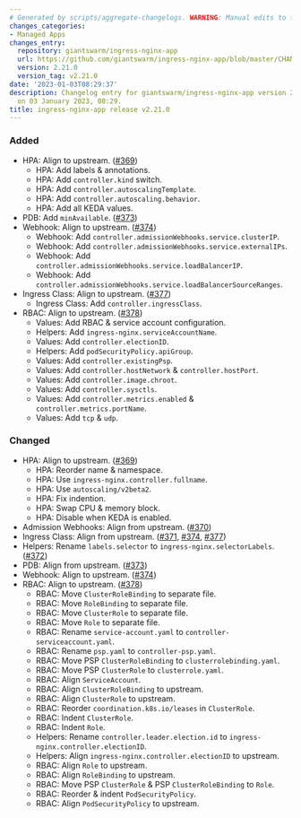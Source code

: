 ```yaml
---
# Generated by scripts/aggregate-changelogs. WARNING: Manual edits to this files will be overwritten.
changes_categories:
- Managed Apps
changes_entry:
  repository: giantswarm/ingress-nginx-app
  url: https://github.com/giantswarm/ingress-nginx-app/blob/master/CHANGELOG.md#2210---2023-01-02
  version: 2.21.0
  version_tag: v2.21.0
date: '2023-01-03T08:29:37'
description: Changelog entry for giantswarm/ingress-nginx-app version 2.21.0, published
  on 03 January 2023, 08:29.
title: ingress-nginx-app release v2.21.0
---
```


### Added
- HPA: Align to upstream. ([#369](https://github.com/giantswarm/ingress-nginx-app/pull/369))
  - HPA: Add labels & annotations.
  - HPA: Add `controller.kind` switch.
  - HPA: Add `controller.autoscalingTemplate`.
  - HPA: Add `controller.autoscaling.behavior`.
  - HPA: Add all KEDA values.
- PDB: Add `minAvailable`. ([#373](https://github.com/giantswarm/ingress-nginx-app/pull/373))
- Webhook: Align to upstream. ([#374](https://github.com/giantswarm/ingress-nginx-app/pull/374))
  - Webhook: Add `controller.admissionWebhooks.service.clusterIP`.
  - Webhook: Add `controller.admissionWebhooks.service.externalIPs`.
  - Webhook: Add `controller.admissionWebhooks.service.loadBalancerIP`.
  - Webhook: Add `controller.admissionWebhooks.service.loadBalancerSourceRanges`.
- Ingress Class: Align to upstream. ([#377](https://github.com/giantswarm/ingress-nginx-app/pull/377))
  - Ingress Class: Add `controller.ingressClass`.
- RBAC: Align to upstream. ([#378](https://github.com/giantswarm/ingress-nginx-app/pull/378))
  - Values: Add RBAC & service account configuration.
  - Helpers: Add `ingress-nginx.serviceAccountName`.
  - Values: Add `controller.electionID`.
  - Helpers: Add `podSecurityPolicy.apiGroup`.
  - Values: Add `controller.existingPsp`.
  - Values: Add `controller.hostNetwork` & `controller.hostPort`.
  - Values: Add `controller.image.chroot`.
  - Values: Add `controller.sysctls`.
  - Values: Add `controller.metrics.enabled` & `controller.metrics.portName`.
  - Values: Add `tcp` & `udp`.
### Changed
- HPA: Align to upstream. ([#369](https://github.com/giantswarm/ingress-nginx-app/pull/369))
  - HPA: Reorder name & namespace.
  - HPA: Use `ingress-nginx.controller.fullname`.
  - HPA: Use `autoscaling/v2beta2`.
  - HPA: Fix indention.
  - HPA: Swap CPU & memory block.
  - HPA: Disable when KEDA is enabled.
- Admission Webhooks: Align from upstream. ([#370](https://github.com/giantswarm/ingress-nginx-app/pull/370))
- Ingress Class: Align from upstream. ([#371](https://github.com/giantswarm/ingress-nginx-app/pull/371), [#374](https://github.com/giantswarm/ingress-nginx-app/pull/374), [#377](https://github.com/giantswarm/ingress-nginx-app/pull/377))
- Helpers: Rename `labels.selector` to `ingress-nginx.selectorLabels`. ([#372](https://github.com/giantswarm/ingress-nginx-app/pull/372))
- PDB: Align from upstream. ([#373](https://github.com/giantswarm/ingress-nginx-app/pull/373))
- Webhook: Align to upstream. ([#374](https://github.com/giantswarm/ingress-nginx-app/pull/374))
- RBAC: Align to upstream. ([#378](https://github.com/giantswarm/ingress-nginx-app/pull/378))
  - RBAC: Move `ClusterRoleBinding` to separate file.
  - RBAC: Move `RoleBinding` to separate file.
  - RBAC: Move `ClusterRole` to separate file.
  - RBAC: Move `Role` to separate file.
  - RBAC: Rename `service-account.yaml` to `controller-serviceaccount.yaml`.
  - RBAC: Rename `psp.yaml` to `controller-psp.yaml`.
  - RBAC: Move PSP `ClusterRoleBinding` to `clusterrolebinding.yaml`.
  - RBAC: Move PSP `ClusterRole` to `clusterrole.yaml`.
  - RBAC: Align `ServiceAccount`.
  - RBAC: Align `ClusterRoleBinding` to upstream.
  - RBAC: Align `ClusterRole` to upstream.
  - RBAC: Reorder `coordination.k8s.io/leases` in `ClusterRole`.
  - RBAC: Indent `ClusterRole`.
  - RBAC: Indent `Role`.
  - Helpers: Rename `controller.leader.election.id` to `ingress-nginx.controller.electionID`.
  - Helpers: Align `ingress-nginx.controller.electionID` to upstream.
  - RBAC: Align `Role` to upstream.
  - RBAC: Align `RoleBinding` to upstream.
  - RBAC: Move PSP `ClusterRole` & PSP `ClusterRoleBinding` to `Role`.
  - RBAC: Reorder & indent `PodSecurityPolicy`.
  - RBAC: Align `PodSecurityPolicy` to upstream.
